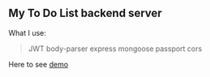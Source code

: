 ## My To Do List backend server

What I use:

> JWT
> body-parser
> express
> mongoose
> passport
> cors

Here to see [demo](dazzling-colden-ec2175.netlify.app)
